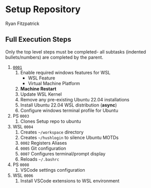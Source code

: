 # Setup Repository

Ryan Fitzpatrick

## Full Execution Steps

Only the top level steps must be completed- all subtasks (indented bullets/numbers) are completed by the parent.

1. [`0001`](./win11/dev/wsl/0001_do_install_wsl_ubuntu.ps1)
   1. Enable required windows features for WSL
      - WSL Feature
      - Virtual Machine Platform
   2. **Machine Restart**
   3. Update WSL Kernel
   4. Remove any pre-existing Ubuntu 22.04 installations
   5. Install Ubuntu 22.04 WSL distribution (**async**)
   6. Configure windows terminal profile for Ubuntu
2. PS `0003`
   1. Clones Setup repo to ubuntu
3. WSL `0004`
   1. Creates `~/workspace` directory
   2. Creates `~/hushlogin` to silence Ubuntu MOTDs
   3. `0002` Registers Aliases
   4. `0005` Git configuration
   5. `0007` Configures terminal/prompt display
   6. Reloads `~/.bashrc`
4. PS `0008`
   1. VSCode settings configuration
5. WSL `0006`
   1. Install VSCode extensions to WSL environment
